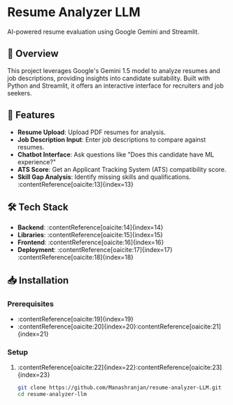 # Resume Analyzer LLM

AI-powered resume evaluation using Google Gemini and Streamlit.

## 🧠 Overview

This project leverages Google's Gemini 1.5 model to analyze resumes and job descriptions, providing insights into candidate suitability. Built with Python and Streamlit, it offers an interactive interface for recruiters and job seekers.

## 🚀 Features

- **Resume Upload**: Upload PDF resumes for analysis.
- **Job Description Input**: Enter job descriptions to compare against resumes.
- **Chatbot Interface**: Ask questions like "Does this candidate have ML experience?"
- **ATS Score**: Get an Applicant Tracking System (ATS) compatibility score.
- **Skill Gap Analysis**: Identify missing skills and qualifications.&#8203;:contentReference[oaicite:13]{index=13}

## 🛠️ Tech Stack

- **Backend**: :contentReference[oaicite:14]{index=14}
- **Libraries**: :contentReference[oaicite:15]{index=15}
- **Frontend**: :contentReference[oaicite:16]{index=16}
- **Deployment**: :contentReference[oaicite:17]{index=17}&#8203;:contentReference[oaicite:18]{index=18}

## 📥 Installation

### Prerequisites

- :contentReference[oaicite:19]{index=19}
- :contentReference[oaicite:20]{index=20}&#8203;:contentReference[oaicite:21]{index=21}

### Setup

1. :contentReference[oaicite:22]{index=22}&#8203;:contentReference[oaicite:23]{index=23}

   ```bash
   git clone https://github.com/Manashranjan/resume-analyzer-LLM.git
   cd resume-analyzer-llm

